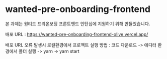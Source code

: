 # wanted-pre-onboarding-frontend

본 과제는 원티드 프리온보딩 프론트엔드 인턴십에 지원하기 위해 만들었습니다.

배포 URL : https://wanted-pre-onboarding-frontend-olive.vercel.app/

배포 URL 오류 발생시 로컬환경에서 프로젝트 실행 방법 : 코드 다운로드 -> 에디터 환경에서 폴더 실행 -> yarn -> yarn start
